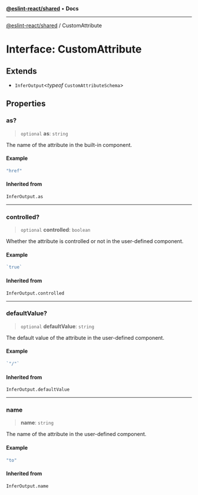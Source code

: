 [**@eslint-react/shared**](../README.md) • **Docs**

***

[@eslint-react/shared](../README.md) / CustomAttribute

# Interface: CustomAttribute

## Extends

- `InferOutput`\<*typeof* `CustomAttributeSchema`\>

## Properties

### as?

> `optional` **as**: `string`

The name of the attribute in the built-in component.

#### Example

```ts
"href"
```

#### Inherited from

`InferOutput.as`

***

### controlled?

> `optional` **controlled**: `boolean`

Whether the attribute is controlled or not in the user-defined component.

#### Example

```ts
`true`
```

#### Inherited from

`InferOutput.controlled`

***

### defaultValue?

> `optional` **defaultValue**: `string`

The default value of the attribute in the user-defined component.

#### Example

```ts
`"/"`
```

#### Inherited from

`InferOutput.defaultValue`

***

### name

> **name**: `string`

The name of the attribute in the user-defined component.

#### Example

```ts
"to"
```

#### Inherited from

`InferOutput.name`
